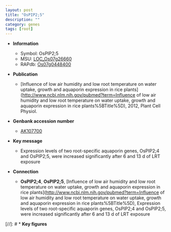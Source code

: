 ```yaml
---
layout: post
title: "OsPIP2;5"
description: ""
category: genes
tags: [root]
---
```


* **Information**  
    + Symbol: OsPIP2;5  
    + MSU: [LOC_Os07g26660](http://rice.uga.edu/cgi-bin/ORF_infopage.cgi?orf=LOC_Os07g26660)  
    + RAPdb: [Os07g0448400](https://rapdb.dna.affrc.go.jp/locus/?name=Os07g0448400)  

* **Publication**  
    + [Influence of low air humidity and low root temperature on water uptake, growth and aquaporin expression in rice plants](http://www.ncbi.nlm.nih.gov/pubmed?term=Influence of low air humidity and low root temperature on water uptake, growth and aquaporin expression in rice plants%5BTitle%5D), 2012, Plant Cell Physiol.

* **Genbank accession number**  
    + [AK107700](http://www.ncbi.nlm.nih.gov/nuccore/AK107700)

* **Key message**  
    + Expression levels of two root-specific aquaporin genes, OsPIP2;4 and OsPIP2;5, were increased significantly after 6 and 13 d of LRT exposure

* **Connection**  
    + __OsPIP2;4__, __OsPIP2;5__, [Influence of low air humidity and low root temperature on water uptake, growth and aquaporin expression in rice plants](http://www.ncbi.nlm.nih.gov/pubmed?term=Influence of low air humidity and low root temperature on water uptake, growth and aquaporin expression in rice plants%5BTitle%5D), Expression levels of two root-specific aquaporin genes, OsPIP2;4 and OsPIP2;5, were increased significantly after 6 and 13 d of LRT exposure

[//]: # * **Key figures**  


